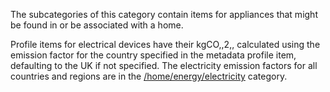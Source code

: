 The subcategories of this category contain items for appliances that
might be found in or be associated with a home.

Profile items for electrical devices have their kgCO,,2,, calculated
using the emission factor for the country specified in the metadata
profile item, defaulting to the UK if not specified. The electricity
emission factors for all countries and regions are in the
[/home/energy/electricity](Electricity_by_country) category.
